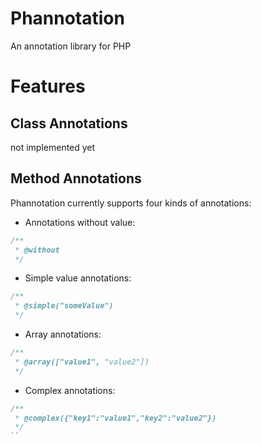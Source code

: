 # Phannotation #

An annotation library for PHP

# Features #

## Class Annotations ##

not implemented yet

## Method Annotations ##

Phannotation currently supports four kinds of annotations:

* Annotations without value:

```php
/**
 * @without
 */
```

* Simple value annotations:

```php
/**
 * @simple("someValue")
 */
```

* Array annotations:

```php
/**
 * @array(["value1", "value2"])
 */
```

* Complex annotations:

```php
/**
 * @complex({"key1":"value1","key2":"value2"})
 */
``